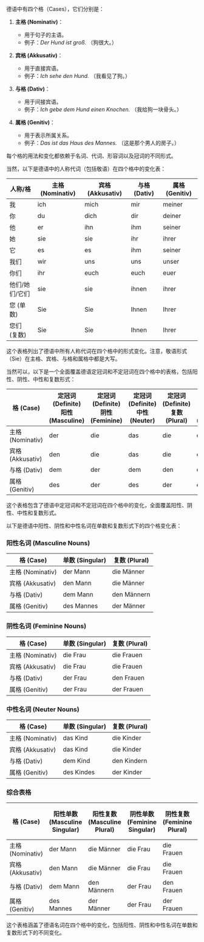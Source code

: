 德语中有四个格（Cases），它们分别是：

1. **主格 (Nominativ)**：
   - 用于句子的主语。
   - 例子：*Der Hund ist groß.* （狗很大。）

2. **宾格 (Akkusativ)**：
   - 用于直接宾语。
   - 例子：*Ich sehe den Hund.* （我看见了狗。）

3. **与格 (Dativ)**：
   - 用于间接宾语。
   - 例子：*Ich gebe dem Hund einen Knochen.* （我给狗一块骨头。）

4. **属格 (Genitiv)**：
   - 用于表示所属关系。
   - 例子：*Das ist das Haus des Mannes.* （这是那个男人的房子。）

每个格的用法和变化都依赖于名词、代词、形容词以及冠词的不同形式。

当然，以下是德语中的人称代词（包括敬语）在四个格中的变化表：

| 人称/格  | 主格 (Nominativ) | 宾格 (Akkusativ) | 与格 (Dativ) | 属格 (Genitiv) |
| -------- | ----------------- | ----------------- | ------------- | -------------- |
| 我       | ich               | mich              | mir           | meiner         |
| 你       | du                | dich              | dir           | deiner         |
| 他       | er                | ihn               | ihm           | seiner         |
| 她       | sie               | sie               | ihr           | ihrer          |
| 它       | es                | es                | ihm           | seiner         |
| 我们     | wir               | uns               | uns           | unser          |
| 你们     | ihr               | euch              | euch          | euer           |
| 他们/她们/它们 | sie       | sie               | ihnen         | ihrer          |
| 您 (单数) | Sie               | Sie               | Ihnen         | Ihrer          |
| 您们 (复数) | Sie              | Sie               | Ihnen         | Ihrer          |

这个表格列出了德语中所有人称代词在四个格中的形式变化。注意，敬语形式（Sie）在主格、宾格、与格和属格中都是大写。

当然可以，以下是一个全面覆盖德语定冠词和不定冠词在四个格中的表格，包括阳性、阴性、中性和复数形式：

| 格 (Case)        | 定冠词 (Definite) 阳性 (Masculine) | 定冠词 (Definite) 阴性 (Feminine) | 定冠词 (Definite) 中性 (Neuter) | 定冠词 (Definite) 复数 (Plural) | 不定冠词 (Indefinite) 阳性 (Masculine) | 不定冠词 (Indefinite) 阴性 (Feminine) | 不定冠词 (Indefinite) 中性 (Neuter) | 不定冠词 (Indefinite) 复数 (Plural) |
| ---------------- | ----------------------------------- | ----------------------------------- | -------------------------------- | -------------------------------- | -------------------------------------- | -------------------------------------- | ------------------------------------- | ------------------------------------ |
| 主格 (Nominativ) | der                                | die                                | das                              | die                              | ein                                    | eine                                   | ein                                  | -                                    |
| 宾格 (Akkusativ) | den                                | die                                | das                              | die                              | einen                                  | eine                                   | ein                                  | -                                    |
| 与格 (Dativ)     | dem                                | der                                | dem                              | den                              | einem                                  | einer                                  | einem                                | -                                    |
| 属格 (Genitiv)   | des                                | der                                | des                              | der                              | eines                                  | einer                                  | eines                                | -                                    |

这个表格包含了德语中定冠词和不定冠词在四个格中的变化，全面覆盖阳性、阴性、中性和复数形式。

以下是德语中阳性、阴性和中性名词在单数和复数形式下的四个格变化表：

### 阳性名词 (Masculine Nouns)

| 格 (Case)        | 单数 (Singular)       | 复数 (Plural)       |
| ---------------- | --------------------- | ------------------- |
| 主格 (Nominativ) | der Mann              | die Männer          |
| 宾格 (Akkusativ) | den Mann              | die Männer          |
| 与格 (Dativ)     | dem Mann              | den Männern         |
| 属格 (Genitiv)   | des Mannes            | der Männer          |

### 阴性名词 (Feminine Nouns)

| 格 (Case)        | 单数 (Singular)       | 复数 (Plural)       |
| ---------------- | --------------------- | ------------------- |
| 主格 (Nominativ) | die Frau              | die Frauen          |
| 宾格 (Akkusativ) | die Frau              | die Frauen          |
| 与格 (Dativ)     | der Frau              | den Frauen          |
| 属格 (Genitiv)   | der Frau              | der Frauen          |

### 中性名词 (Neuter Nouns)

| 格 (Case)        | 单数 (Singular)       | 复数 (Plural)       |
| ---------------- | --------------------- | ------------------- |
| 主格 (Nominativ) | das Kind              | die Kinder          |
| 宾格 (Akkusativ) | das Kind              | die Kinder          |
| 与格 (Dativ)     | dem Kind              | den Kindern         |
| 属格 (Genitiv)   | des Kindes            | der Kinder          |

### 综合表格

| 格 (Case)        | 阳性单数 (Masculine Singular) | 阳性复数 (Masculine Plural) | 阴性单数 (Feminine Singular) | 阴性复数 (Feminine Plural) | 中性单数 (Neuter Singular) | 中性复数 (Neuter Plural) |
| ---------------- | ----------------------------- | --------------------------- | ---------------------------- | -------------------------- | -------------------------- | ------------------------ |
| 主格 (Nominativ) | der Mann                      | die Männer                  | die Frau                     | die Frauen                 | das Kind                   | die Kinder               |
| 宾格 (Akkusativ) | den Mann                      | die Männer                  | die Frau                     | die Frauen                 | das Kind                   | die Kinder               |
| 与格 (Dativ)     | dem Mann                      | den Männern                 | der Frau                     | den Frauen                 | dem Kind                   | den Kindern              |
| 属格 (Genitiv)   | des Mannes                    | der Männer                  | der Frau                     | der Frauen                 | des Kindes                 | der Kinder               |

这个表格涵盖了德语名词在四个格中的变化，包括阳性、阴性和中性名词在单数和复数形式下的不同变化。
